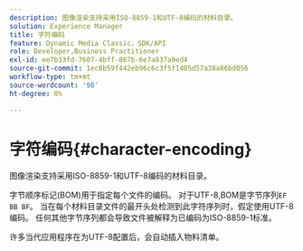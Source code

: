 ```yaml
---
description: 图像渲染支持采用ISO-8859-1和UTF-8编码的材料目录。
solution: Experience Manager
title: 字符编码
feature: Dynamic Media Classic，SDK/API
role: Developer,Business Practitioner
exl-id: ee7b33fd-7607-4bff-867b-6e7a837a9ed4
source-git-commit: 1ec8b59f442eb96c6c3f5f1405d57a38a86bd056
workflow-type: tm+mt
source-wordcount: '98'
ht-degree: 0%

---
```


# 字符编码{#character-encoding}

图像渲染支持采用ISO-8859-1和UTF-8编码的材料目录。

字节顺序标记(BOM)用于指定每个文件的编码。 对于UTF-8,BOM是字节序列`EF BB BF`。 当在每个材料目录文件的最开头处检测到此字符序列时，假定使用UTF-8编码。 任何其他字节序列都会导致文件被解释为已编码为ISO-8859-1标准。

许多当代应用程序在为UTF-8配置后，会自动插入物料清单。
